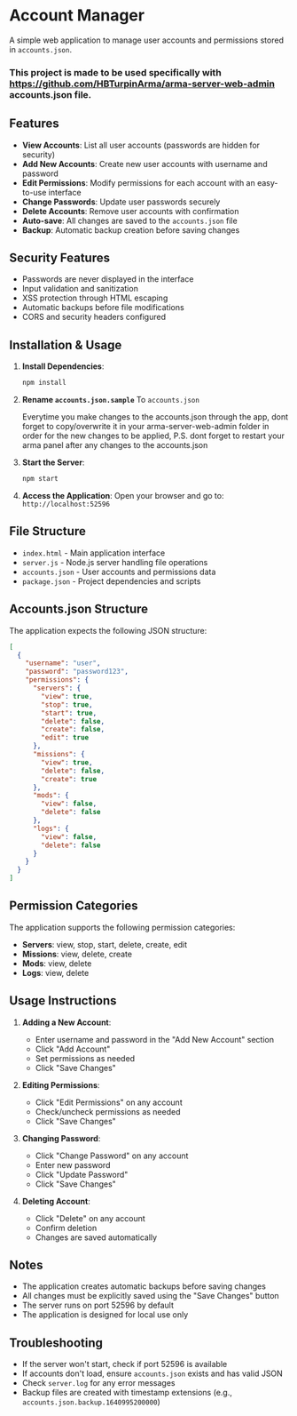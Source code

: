 # Account Manager

A simple web application to manage user accounts and permissions stored in `accounts.json`.

### This project is made to be used specifically with https://github.com/HBTurpinArma/arma-server-web-admin accounts.json file.

## Features

- **View Accounts**: List all user accounts (passwords are hidden for security)
- **Add New Accounts**: Create new user accounts with username and password
- **Edit Permissions**: Modify permissions for each account with an easy-to-use interface
- **Change Passwords**: Update user passwords securely
- **Delete Accounts**: Remove user accounts with confirmation
- **Auto-save**: All changes are saved to the `accounts.json` file
- **Backup**: Automatic backup creation before saving changes

## Security Features

- Passwords are never displayed in the interface
- Input validation and sanitization
- XSS protection through HTML escaping
- Automatic backups before file modifications
- CORS and security headers configured

## Installation & Usage

1. **Install Dependencies**:
   ```bash
   npm install
   ```
2. **Rename `accounts.json.sample`**
   To `accounts.json`

   Everytime you make changes to the accounts.json through the app, dont forget to copy/overwrite it in your arma-server-web-admin folder in order for the new changes to be applied, P.S. dont forget to restart your arma panel after any changes to the accounts.json 
3. **Start the Server**:
   ```bash
   npm start
   ```

4. **Access the Application**:
   Open your browser and go to: `http://localhost:52596`

## File Structure

- `index.html` - Main application interface
- `server.js` - Node.js server handling file operations
- `accounts.json` - User accounts and permissions data
- `package.json` - Project dependencies and scripts

## Accounts.json Structure

The application expects the following JSON structure:

```json
[
  {
    "username": "user",
    "password": "password123",
    "permissions": {
      "servers": {
        "view": true,
        "stop": true,
        "start": true,
        "delete": false,
        "create": false,
        "edit": true
      },
      "missions": {
        "view": true,
        "delete": false,
        "create": true
      },
      "mods": {
        "view": false,
        "delete": false
      },
      "logs": {
        "view": false,
        "delete": false
      }
    }
  }
]
```

## Permission Categories

The application supports the following permission categories:

- **Servers**: view, stop, start, delete, create, edit
- **Missions**: view, delete, create
- **Mods**: view, delete
- **Logs**: view, delete

## Usage Instructions

1. **Adding a New Account**:
   - Enter username and password in the "Add New Account" section
   - Click "Add Account"
   - Set permissions as needed
   - Click "Save Changes"

2. **Editing Permissions**:
   - Click "Edit Permissions" on any account
   - Check/uncheck permissions as needed
   - Click "Save Changes"

3. **Changing Password**:
   - Click "Change Password" on any account
   - Enter new password
   - Click "Update Password"
   - Click "Save Changes"

4. **Deleting Account**:
   - Click "Delete" on any account
   - Confirm deletion
   - Changes are saved automatically

## Notes

- The application creates automatic backups before saving changes
- All changes must be explicitly saved using the "Save Changes" button
- The server runs on port 52596 by default
- The application is designed for local use only

## Troubleshooting

- If the server won't start, check if port 52596 is available
- If accounts don't load, ensure `accounts.json` exists and has valid JSON
- Check `server.log` for any error messages
- Backup files are created with timestamp extensions (e.g., `accounts.json.backup.1640995200000`)
